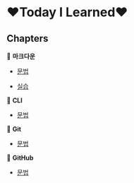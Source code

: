# ❤Today I Learned❤

## Chapters

🤞 **마크다운**

- [문법](./markdown/markdown_grammar.md)

- [실습](./markdown/markdown_practice.md)

🤞 **CLI**

- [문법](./cli/cli_grammar.md)

🤞 **Git**

- [문법](./git/git_grammar.md)

🤞 **GitHub**

- [문법](./github/github_grammar.md)